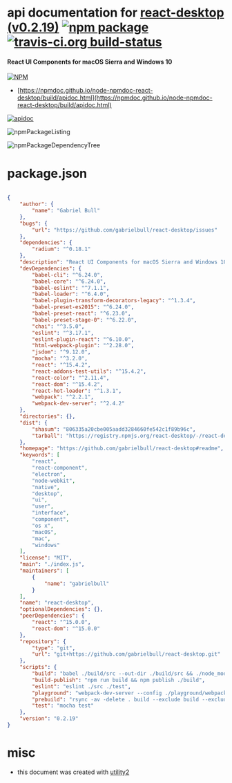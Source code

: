 # api documentation for  [react-desktop (v0.2.19)](https://github.com/gabrielbull/react-desktop#readme)  [![npm package](https://img.shields.io/npm/v/npmdoc-react-desktop.svg?style=flat-square)](https://www.npmjs.org/package/npmdoc-react-desktop) [![travis-ci.org build-status](https://api.travis-ci.org/npmdoc/node-npmdoc-react-desktop.svg)](https://travis-ci.org/npmdoc/node-npmdoc-react-desktop)
#### React UI Components for macOS Sierra and Windows 10

[![NPM](https://nodei.co/npm/react-desktop.png?downloads=true&downloadRank=true&stars=true)](https://www.npmjs.com/package/react-desktop)

- [https://npmdoc.github.io/node-npmdoc-react-desktop/build/apidoc.html](https://npmdoc.github.io/node-npmdoc-react-desktop/build/apidoc.html)

[![apidoc](https://npmdoc.github.io/node-npmdoc-react-desktop/build/screenCapture.buildCi.browser.%252Ftmp%252Fbuild%252Fapidoc.html.png)](https://npmdoc.github.io/node-npmdoc-react-desktop/build/apidoc.html)

![npmPackageListing](https://npmdoc.github.io/node-npmdoc-react-desktop/build/screenCapture.npmPackageListing.svg)

![npmPackageDependencyTree](https://npmdoc.github.io/node-npmdoc-react-desktop/build/screenCapture.npmPackageDependencyTree.svg)



# package.json

```json

{
    "author": {
        "name": "Gabriel Bull"
    },
    "bugs": {
        "url": "https://github.com/gabrielbull/react-desktop/issues"
    },
    "dependencies": {
        "radium": "^0.18.1"
    },
    "description": "React UI Components for macOS Sierra and Windows 10",
    "devDependencies": {
        "babel-cli": "^6.24.0",
        "babel-core": "^6.24.0",
        "babel-eslint": "^7.1.1",
        "babel-loader": "^6.4.0",
        "babel-plugin-transform-decorators-legacy": "^1.3.4",
        "babel-preset-es2015": "^6.24.0",
        "babel-preset-react": "^6.23.0",
        "babel-preset-stage-0": "^6.22.0",
        "chai": "^3.5.0",
        "eslint": "^3.17.1",
        "eslint-plugin-react": "^6.10.0",
        "html-webpack-plugin": "^2.28.0",
        "jsdom": "^9.12.0",
        "mocha": "^3.2.0",
        "react": "^15.4.2",
        "react-addons-test-utils": "^15.4.2",
        "react-color": "^2.11.4",
        "react-dom": "^15.4.2",
        "react-hot-loader": "^1.3.1",
        "webpack": "^2.2.1",
        "webpack-dev-server": "^2.4.2"
    },
    "directories": {},
    "dist": {
        "shasum": "806335a20cbe005aadd3284660fe542c1f89b96c",
        "tarball": "https://registry.npmjs.org/react-desktop/-/react-desktop-0.2.19.tgz"
    },
    "homepage": "https://github.com/gabrielbull/react-desktop#readme",
    "keywords": [
        "react",
        "react-component",
        "electron",
        "node-webkit",
        "native",
        "desktop",
        "ui",
        "user",
        "interface",
        "component",
        "os x",
        "macOS",
        "mac",
        "windows"
    ],
    "license": "MIT",
    "main": "./index.js",
    "maintainers": [
        {
            "name": "gabrielbull"
        }
    ],
    "name": "react-desktop",
    "optionalDependencies": {},
    "peerDependencies": {
        "react": "^15.0.0",
        "react-dom": "^15.0.0"
    },
    "repository": {
        "type": "git",
        "url": "git+https://github.com/gabrielbull/react-desktop.git"
    },
    "scripts": {
        "build": "babel ./build/src --out-dir ./build/src && ./node_modules/.bin/babel ./build/index.js --out-file ./build/index.js && ./node_modules/.bin/babel ./build/macOs.js --out-file ./build/osx.js && ./node_modules/.bin/babel ./build/macOs.js --out-file ./build/macOs.js && ./node_modules/.bin/babel ./build/windows.js --out-file ./build/windows.js",
        "build-publish": "npm run build && npm publish ./build",
        "eslint": "eslint ./src ./test",
        "playground": "webpack-dev-server --config ./playground/webpack.config.js --colors --inline --port 3001",
        "prebuild": "rsync -av -delete . build --exclude build --exclude .git --exclude .idea && npm run eslint && npm run test",
        "test": "mocha test"
    },
    "version": "0.2.19"
}
```



# misc
- this document was created with [utility2](https://github.com/kaizhu256/node-utility2)
